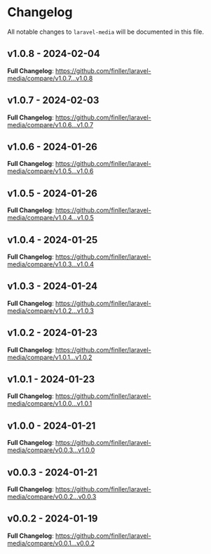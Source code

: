 # Changelog

All notable changes to `laravel-media` will be documented in this file.

## v1.0.8 - 2024-02-04

**Full Changelog**: https://github.com/finller/laravel-media/compare/v1.0.7...v1.0.8

## v1.0.7 - 2024-02-03

**Full Changelog**: https://github.com/finller/laravel-media/compare/v1.0.6...v1.0.7

## v1.0.6 - 2024-01-26

**Full Changelog**: https://github.com/finller/laravel-media/compare/v1.0.5...v1.0.6

## v1.0.5 - 2024-01-26

**Full Changelog**: https://github.com/finller/laravel-media/compare/v1.0.4...v1.0.5

## v1.0.4 - 2024-01-25

**Full Changelog**: https://github.com/finller/laravel-media/compare/v1.0.3...v1.0.4

## v1.0.3 - 2024-01-24

**Full Changelog**: https://github.com/finller/laravel-media/compare/v1.0.2...v1.0.3

## v1.0.2 - 2024-01-23

**Full Changelog**: https://github.com/finller/laravel-media/compare/v1.0.1...v1.0.2

## v1.0.1 - 2024-01-23

**Full Changelog**: https://github.com/finller/laravel-media/compare/v1.0.0...v1.0.1

## v1.0.0 - 2024-01-21

**Full Changelog**: https://github.com/finller/laravel-media/compare/v0.0.3...v1.0.0

## v0.0.3 - 2024-01-21

**Full Changelog**: https://github.com/finller/laravel-media/compare/v0.0.2...v0.0.3

## v0.0.2 - 2024-01-19

**Full Changelog**: https://github.com/finller/laravel-media/compare/v0.0.1...v0.0.2

